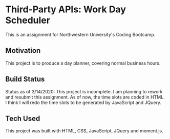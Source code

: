 # Third-Party APIs: Work Day Scheduler

This is an assignment for Northwestern University's Coding Bootcamp.

## Motivation

This project is to produce a day planner, covering normal business hours.

## Build Status

Status as of 3/14/2020:  This project is incomplete.  I am planning to rework and resubmit this assignment.  As of now, the time slots are coded in HTML.  I think I will redo the time slots to be generated by JavaScript and JQuery.

## Tech Used

This project was built with HTML, CSS, JavaScript, JQuery and moment.js.